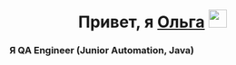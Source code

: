 <h1 align="center">Привет, я <a href="(https://github.com/Olgavas1006)" target="_blank">Ольга</a> 
<img src="https://github.com/blackcater/blackcater/raw/main/images/Hi.gif" height="32"/></h1>
<h3>Я  QA Engineer (Junior Automation, Java)</h3>
<!--
**Olgavas1006/Olgavas1006** is a ✨ _special_ ✨ repository because its `README.md` (this file) appears on your GitHub profile.

[![trophy](https://github-profile-trophy.vercel.app/?username=Olgavas1006)](https://github.com/Olgavas1006/github-profile-trophy)
